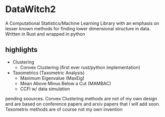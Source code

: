 # DataWitch2
A Computational Statistics/Machine Learning Library with an emphasis on lesser known methods for finding lower dimensional structure in data. Written in Rust and wrapped in python

## highlights
  - Clustering
    - Convex Clustering (first ever rust/python implementation)
  - Taxometrics (Taxometric Analysis)
    - Maximum Eigenvalue (MaxEig)
    - Mean Above Minus Below a Cut (MAMBAC)
    - CCFI w/ data simulation

pending soources. Convex Clustering methods are not of my own design and are based on conference papers and arxiv papers that I will add soon. Texometrix methods are of course not my own invention
